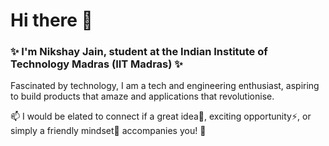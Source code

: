 # Hi there 👋
### ✨ I'm Nikshay Jain, student at the Indian Institute of Technology Madras (IIT Madras) ✨

Fascinated by technology, I am a tech and engineering enthusiast, aspiring to build products that amaze and applications that revolutionise.

📫 I would be elated to connect if a great idea💬, exciting opportunity⚡, or simply a friendly mindset🌱 accompanies you! 👯

<!--
**Nikshay-Jain/Nikshay-Jain** is a ✨ _special_ ✨ repository because its `README.md` (this file) appears on your GitHub profile.

Here are some ideas to get you started:

- 🔭 I’m currently working on ...
- 🌱 I’m currently learning ...
- 👯 I’m looking to collaborate on ...
- 🤔 I’m looking for help with ...
- 💬 Ask me about ...
- 📫 How to reach me: ...
- 😄 Pronouns: ...
- ⚡ Fun fact: ...
-->
